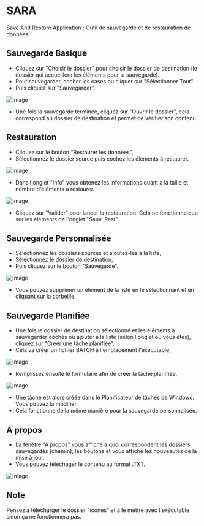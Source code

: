 # SARA
Save And Restore Application : Outil de sauvegarde et de restauration de données

## Sauvegarde Basique
- Cliquez sur "Choisir le dossier" pour choisir le dossier de destination (le dossier qui accueillera les éléments pour la sauvegarde).
- Pour sauvegarder, cocher les cases ou cliquer sur "Sélectionner Tout".
- Puis cliquez sur "Sauvegarder".

![image](https://github.com/user-attachments/assets/cf1e05e3-902d-4470-90a5-5e97aa210e81)

- Une fois la sauvegarde terminée, cliquez sur "Ouvrir le dossier", cela correspond au dossier de destination et permet de vérifier son contenu.

## Restauration
- Cliquez sur le bouton "Restaurer les données",
- Sélectionnez le dossier source puis cochez les éléments à restaurer.

![image](https://github.com/user-attachments/assets/c92c257c-90f6-47c2-8a8d-7b3269e249d4)

- Dans l'onglet "Info" vous obtenez les informations quant à la taille et nombre d'éléments à restaurer.

![image](https://github.com/user-attachments/assets/d520213c-aca2-455c-b157-5eac7d2d3623)

- Cliquez sur "Valider" pour lancer la restauration. Cela ne fonctionne que sur les éléments de l'onglet "Sauv. Rest".

## Sauvegarde Personnalisée

- Sélectionnez les dossiers sources et ajoutez-les à la liste,
- Sélectionnez le dossier de destination,
- Puis cliquez sur le bouton "Sauvegarde".

![image](https://github.com/user-attachments/assets/499161a5-9967-4273-bd49-37c1ae2cc51b)

- Vous pouvez supprimer un élément de la liste en le sélectionnant et en cliquant sur la corbeille.

## Sauvegarde Planifiée
- Une fois le dossier de destination sélectionné et les éléments à sauvegarder cochés ou ajouter à la liste (selon l'onglet où vous êtes), cliquez sur "Créer une tâche planifiée",
- Cela va créer un fichier BATCH à l'emplacement l'exécutable,

![image](https://github.com/user-attachments/assets/ba181312-cc71-4969-a08c-6f962bb92c64)

- Remplissez ensuite le formulaire afin de créer la tâche planifiée,

![image](https://github.com/user-attachments/assets/f2b27919-ffd0-4ce2-9d2c-0a143518d4cd)

- Une tâche est alors créée dans le Planificateur de tâches de Windows. Vous pouvez la modifier.
- Cela fonctionne de la même manière pour la sauvegarde personnalisée.

## A propos
- La fenêtre "A propos" vous affiche à quoi correspondent les dossiers sauvegardés (chemin), les boutons et vous affiche les nouveautés de la mise à jour.
- Vous pouvez téléchager le contenu au format .TXT.

![image](https://github.com/user-attachments/assets/0978994a-42a1-45f8-9262-42a5b4bc899b)

## Note
Pensez à télécharger le dossier "icones" et à le mettre avec l'exécutable sinon ça ne fonctionnera pas.

